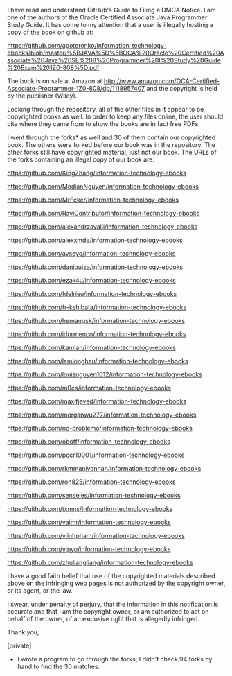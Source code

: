I have read and understand GitHub's Guide to Filing a DMCA Notice. I am one
of the authors of the Oracle Certified Associate Java Programmer Study
Guide. It has come to my attention that a user is illegally hosting a copy
of the book on github at:

https://github.com/apoterenko/information-technology-ebooks/blob/master/%5BJAVA%5D%5BOCA%20Oracle%20Certified%20Associate%20Java%20SE%208%20Programmer%20I%20Study%20Guide%20Exam%201Z0-808%5D.pdf

The book is on sale at Amazon at
http://www.amazon.com/OCA-Certified-Associate-Programmer-1Z0-808/dp/1118957407
and the copyright is held by the publisher (Wiley).

Looking through the repository, all of the other files in it appear to be
copyrighted books as well. In order to keep any files online, the user
should cite where they came from to show the books are in fact free PDFs.

I went through the forks* as well and 30 of them contain our copyrighted
book. The others were forked before our book was in the repository. The
other forks still have copyrighted material, just not our book. The URLs of
the forks containing an illegal copy of our book are:

https://github.com/KingZhang/information-technology-ebooks

https://github.com/MedianNguyen/information-technology-ebooks

https://github.com/MrFcker/information-technology-ebooks

https://github.com/RaviContributor/information-technology-ebooks

https://github.com/alexandrzavalii/information-technology-ebooks

https://github.com/alexxmde/information-technology-ebooks

https://github.com/ayseyo/information-technology-ebooks

https://github.com/danibuiza/information-technology-ebooks

https://github.com/ezak4u/information-technology-ebooks

https://github.com/fdelrieu/information-technology-ebooks

https://github.com/fr-kshibata/information-technology-ebooks

https://github.com/hemangsk/information-technology-ebooks

https://github.com/idormenco/information-technology-ebooks

https://github.com/kamlan/information-technology-ebooks

https://github.com/lamlonghau/information-technology-ebooks

https://github.com/louisnguyen1012/information-technology-ebooks

https://github.com/m0cs/information-technology-ebooks

https://github.com/maxifjaved/information-technology-ebooks

https://github.com/morganwu277/information-technology-ebooks

https://github.com/no-problemo/information-technology-ebooks

https://github.com/oboff/information-technology-ebooks

https://github.com/pccr10001/information-technology-ebooks

https://github.com/rkmmanivannan/information-technology-ebooks

https://github.com/ron825/information-technology-ebooks

https://github.com/senseles/information-technology-ebooks

https://github.com/txmns/information-technology-ebooks

https://github.com/vaimr/information-technology-ebooks

https://github.com/viinhpham/information-technology-ebooks

https://github.com/yipyo/information-technology-ebooks

https://github.com/zhuliangliang/information-technology-ebooks

I have a good faith belief that use of the copyrighted materials described
above on the infringing web pages is not authorized by the copyright owner,
or its agent, or the law.

I swear, under penalty of perjury, that the information in this
notification is accurate and that I am the copyright owner, or am
authorized to act on behalf of the owner, of an exclusive right that is
allegedly infringed.

Thank you,

[private]

* I wrote a program to go through the forks; I didn't check 94 forks by
hand to find the 30 matches.
